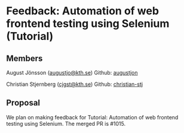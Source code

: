 # Feedback: Automation of web frontend testing using Selenium (Tutorial)

## Members ##
August Jönsson (augustjo@kth.se) Github: [augustjon](https://github.com/augustjon)

Christian Stjernberg (cjgst@kth.se) Github: [christian-stj](https://github.com/christian-stj)

## Proposal ##
We plan on making feedback for Tutorial: Automation of web frontend testing using Selenium. The merged PR is #1015.
